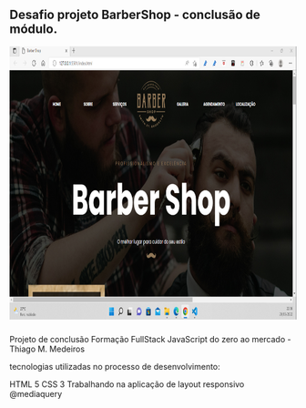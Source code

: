 ## Desafio projeto BarberShop - conclusão de módulo.
<img src="images/projetobabershop.png" width="680px" height="480px">

###

Projeto de conclusão Formação FullStack JavaScript do zero ao mercado - Thiago M. Medeiros

tecnologias utilizadas no processo de desenvolvimento:

HTML 5 CSS 3 Trabalhando na aplicação de layout responsivo @mediaquery

##


